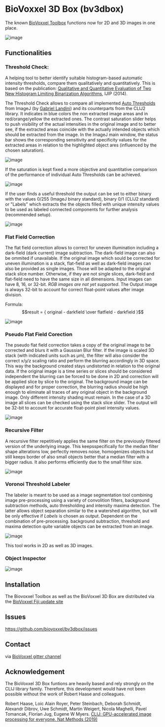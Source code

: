 <script src="https://cdn.mathjax.org/mathjax/latest/MathJax.js?config=TeX-AMS-MML_HTMLorMML" type="text/javascript"></script>

# BioVoxxel 3D Box (bv3dbox)

The known [BioVoxxel Toolbox](https://github.com/biovoxxel/BioVoxxel-Toolbox) functions now for 2D and 3D images in one place.

![image](https://user-images.githubusercontent.com/10721817/151507835-a243ccfd-913b-4f5d-bddb-0a4ed2433005.png)

## Functionalities
### Threshold Check: 
A helping tool to better identify suitable histogram-based automatic intensity thresholds, compare them qualitatively and quantitatively. This is based on the publication: [Qualitative and Quantitative Evaluation of Two New Histogram Limiting Binarization Algorithms](https://www.cscjournals.org/library/manuscriptinfo.php?mc=IJIP-829), IJIP (2014).

The Threshold Check allows to compare all implemented [Auto Thresholds](https://imagej.net/plugins/auto-threshold) from ImageJ (by [Gabriel Landini](https://github.com/landinig)) and its counterparts from the CLIJ2 library. It indicates in blue colors the non extracted image areas and in red/orange/yellow the extracted ones. The contrast saturation slider helps to push visibility of the actual intensities in the original image and to better see, if the extracted areas coincide with the actually intended objects which should be extracted from the image. In the ImageJ main window, the status bar shows the corresponding sensitivity and specificity values for the extracted areas in relation to the highlighted object ares (influenced by the chosen saturation). 

![image](https://user-images.githubusercontent.com/10721817/151660419-101bf26c-0127-465c-95fb-280f1cc92504.png)

If the saturation is kept fixed a more objective and quantitative comparison of the performance of individual Auto Thresholds can be achieved. 

![image](https://user-images.githubusercontent.com/10721817/151660612-7974d883-c221-4bb8-9cf6-1d3c96ce3a12.png)


If the user finds a useful threshold the output can be set to either binary with the values 0/255 (ImageJ binary standard), binary 0/1 (CLIJ2 standard) or "Labels" which extracts the the objects filled with unique intensity values to be used as labeled connected components for further analysis (recommended setup).

![image](https://user-images.githubusercontent.com/10721817/151660615-ea6ae986-f0b3-4c9b-b3b8-c9f30e6c09ce.png)



### Flat Field Correction
The flat field correction allows to correct for uneven illumination including a dark-field (dark current) image subtraction. The dark-field image can also be ommited if unavailable. If the original image which sould be corrected for uneven illumination is a stack, flat-field as well as dark-field images can also be provided as single images. Those will be adapted to the original stack slice number. Otherwise, if they are not single slices, dark-field and flat-field need to have the same size in all dimensions. 
Input images can have 8, 16, or 32-bit. _RGB images are not yet supported_.
The Output image is always 32-bit to account for correct float-point values after image division. 

Formula:  $$result = { original - darkfield \over flatfield - darkfield }$$


![image](https://user-images.githubusercontent.com/10721817/151598573-534b8f3f-99bd-4bb7-b420-140ca8f94ef7.png)

### Pseudo Flat Field Corection
The pseudo flat field correction takes a copy of the original image to be corrected and blurs it with a Gaussian Blur filter. If the image is scaled 3D stack (with indicated units such as µm), the filter will also consider the correct x/y/z scaling ratio and perform the blurring accordingly in 3D space. This way the background created stays undistorted in relation to the original data. If the original image is a time series or slices should be considered independent the blurring can be forced to be done in 2D and correction will be applied slice by slice to the original.
The background image can be displayed and for proper correction, the blurring radius should be high enough to eliminate all traces of any original object in the background image. Only different intensity shading must remain.
In the case of a 3D image all slices can be checked using the stack slice slider.
The output will be 32-bit to account for accurate float-point pixel intensity values.

![image](https://user-images.githubusercontent.com/10721817/151659090-8a4032cb-337a-402e-889f-8e7781acfe35.png)

### Recursive Filter
A recursive filter repetitively applies the same filter on the previously filtered version of the underlying image. This keepsspecifically for the median filter shape alterations low, perfectly removes noise, homogenizes objects but still keeps border of also small objects better that a median filter with a bigger radius. It also performs efficiently due to the small filter size.

![image](https://user-images.githubusercontent.com/10721817/151659864-04528775-85e3-4980-9fb5-00fb5424838d.png)

### Voronoi Threshold Labeler
The labeler is meant to be used as a image segmentation tool combining image pre-processing using a variety of convolition filters, background subtraction methods, auto thresholding and intensity maxima detection. The latter allows object separation similar to the a watershed algorithm, but will be only effective if _Labels_ is chosen as output. Dependent on the combination of pre-processing. background subtraction, threshold and maxima detection quite variable objects can be extracted from an image.

![image](https://user-images.githubusercontent.com/10721817/151660909-302f642f-e9c3-4c4b-a761-10acb79cf932.png)

This tool works in 2D as well as 3D images.

### Object Inspector


![image](https://user-images.githubusercontent.com/10721817/151661661-fbc7ae90-b30b-4ffa-ac44-752a7ca37b48.png)


## Installation
The Biovoxxel Toolbox as well as the BioVoxxel 3D Box are distributed via the [BioVoxxel Fiji update site](https://imagej.net/update-sites/following)

## Issues
https://github.com/biovoxxel/bv3dbox/issues

## Contact
via [BioVoxxel gitter channel](https://gitter.im/biovoxxel/BioVoxxel_Toolbox)

## Acknowledgement
The BioVoxxel 3D Box funtions are heavily based and rely strongly on the CLIJ library family.
Therefore, this development would have not been possible without the work of Robert Haase and colleagues.

Robert Haase, Loic Alain Royer, Peter Steinbach, Deborah Schmidt, Alexandr Dibrov, Uwe Schmidt, Martin Weigert, Nicola Maghelli, Pavel Tomancak, Florian Jug, Eugene W Myers. [CLIJ: GPU-accelerated image processing for everyone. Nat Methods (2019)](https://doi.org/10.1038/s41592-019-0650-1)
